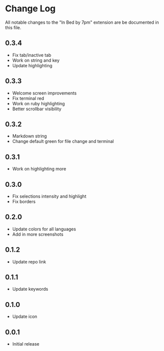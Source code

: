 # Change Log

All notable changes to the "In Bed by 7pm" extension are be documented in this file.

## 0.3.4

- Fix tab/inactive tab
- Work on string and key
- Update highlighting

## 0.3.3

- Welcome screen improvements
- Fix terminal red
- Work on ruby highlighting
- Better scrollbar visibility

## 0.3.2

- Markdown string
- Change default green for file change and terminal

## 0.3.1

- Work on highlighting more

## 0.3.0

- Fix selections intensity and highlight
- Fix borders

## 0.2.0

- Update colors for all languages
- Add in more screenshots

## 0.1.2

- Update repo link

## 0.1.1

- Update keywords

## 0.1.0

- Update icon

## 0.0.1

- Initial release
